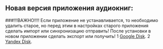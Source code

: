 ## Новая версия приложения аудиокниг:
###!!!ВАЖНО!!!!
Если приложение не устанавливается, то необходимо удалить старое, но перед этим в настройках старого приложения сделать импорт или синхронизацию отправить!
После установки в новом приложении сделать экспорт или получить!
1 [Google Disk](https://drive.google.com/file/d/1OzL1D5aMx88JPaJe3A2fMeBDbs_D8e70/view?usp=drive_link).
2 [Yandex Disk](https://disk.yandex.ru/d/k8gtO7m_8FgxvA).
